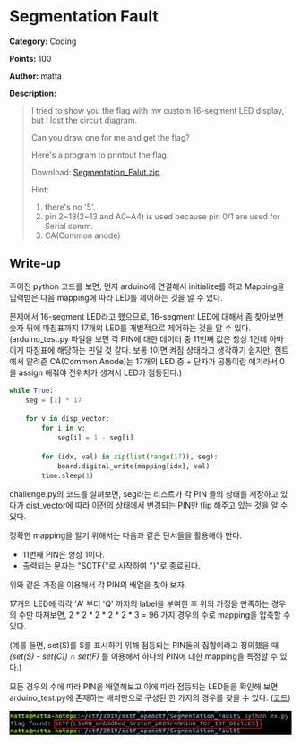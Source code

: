 # Segmentation Fault

**Category:** Coding

**Points:** 100

**Author:** matta

**Description:** 

> I tried to show you the flag with my custom 16-segment LED display,  
> but I lost the circuit diagram.
> 
> Can you draw one for me and get the flag?
> 
> Here's a program to printout the flag.
> 
> Download: [Segmentation_Falut.zip](resource/Segmentation_Fault.zip)
> 
> Hint:
>  1) there's no '5'.
>  2) pin 2\~18(2\~13 and A0\~A4) is used because pin 0/1 are used for Serial comm.
>  3) CA(Common anode)

## Write-up

주어진 python 코드를 보면, 먼저 arduino에 연결해서 initialize를 하고 Mapping을 입력받은 다음 mapping에 따라 LED를 제어하는 것을 알 수 있다.

문제에서 16-segment LED라고 했으므로, 16-segment LED에 대해서 좀 찾아보면 숫자 뒤에 마침표까지 17개의 LED를 개별적으로 제어하는 것을 알 수 있다.  
(arduino_test.py 파일을 보면 각 PIN에 대한 데이터 중 11번째 값은 항상 1인데 아마 이게 마침표에 해당하는 핀일 것 같다. 보통 1이면 켜짐 상태라고 생각하기 쉽지만, 힌트에서 알려준 CA(Common Anode)는 17개의 LED 중 + 단자가 공통이란 얘기라서 0을 assign 해줘야 전위차가 생겨서 LED가 점등된다.)

```python
while True:
	seg = [1] * 17

	for v in disp_vector:
		for i in v:
			seg[i] = 1 - seg[i]

		for (idx, val) in zip(list(range(17)), seg):
			board.digital_write(mapping[idx], val)
		time.sleep(1)
```

challenge.py의 코드를 살펴보면, seg라는 리스트가 각 PIN 들의 상태를 저장하고 있다가 dist_vector에 따라 이전의 상태에서 변경되는 PIN만 flip 해주고 있는 것을 알 수 있다.

정확한 mapping을 알기 위해서는 다음과 같은 단서들을 활용해야 한다.

  * 11번째 PIN은 항상 1이다.
  * 출력되는 문자는 "SCTF{"로 시작하여 "}"로 종료된다.

위와 같은 가정을 이용해서 각 PIN의 배열을 찾아 보자.

17개의 LED에 각각 'A' 부터 'Q' 까지의 label을 부여한 후 위의 가정을 만족하는 경우의 수만 따져보면, 2 * 2 * 2 * 2 * 2 * 3 = 96 가지 경우의 수로 mapping을 압축할 수 있다.

(예를 들면, set(S)를 S를 표시하기 위해 점등되는 PIN들의 집합이라고 정의했을 때 <em>(set(S) - set\(C\)) ∩ set(F)</em> 를 이용해서 하나의 PIN에 대한 mapping을 특정할 수 있다.)

모든 경우의 수에 따라 PIN을 배열해보고 이에 따라 점등되는 LED들을 확인해 보면 arduino_test.py에 존재하는 배치만으로 구성된 한 가지의 경우를 찾을 수 있다. ([코드](resource/ex.py))

![img](resource/flag.png)
